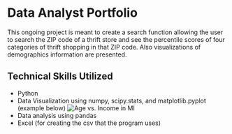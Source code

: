 # Data Analyst Portfolio
This ongoing project is meant to create a search function allowing the user to search the ZIP code of a thrift store and see the percentile scores of four categories of thrift shopping in that ZIP code. Also visualizations of demographics information are presented.

## Technical Skills Utilized
* Python
* Data Visualization using numpy, scipy.stats, and matplotlib.pyplot (example below) 
![Age vs. Income in MI](https://github.com/aadams10046/Thrift-Store-Python-Project/blob/main/Age%20v%20Income%20in%20MI.png?raw=true)
* Data analysis using pandas
* Excel (for creating the csv that the program uses)
